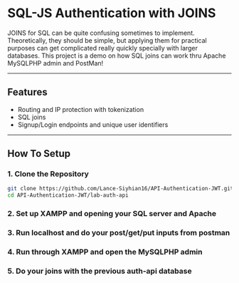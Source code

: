 # SQL-JS Authentication with JOINS

JOINS for SQL can be quite confusing sometimes to implement. Theoretically, they should be simple, but applying
them for practical purposes can get complicated really quickly specially with larger databases. This project is
a demo on how SQL joins can work thru Apache MySQLPHP admin and PostMan!


---


## Features
- Routing and IP protection with tokenization
- SQL joins
- Signup/Login endpoints and unique user identifiers


---


## How To Setup


### 1. Clone the Repository
```bash
git clone https://github.com/Lance-Siyhian16/API-Authentication-JWT.git
cd API-Authentication-JWT/lab-auth-api
```
### 2. Set up XAMPP and opening your SQL server and Apache

### 3. Run localhost and do your post/get/put inputs from postman

### 4. Run through XAMPP and open the MySQLPHP admin

### 5. Do your joins with the previous auth-api database
